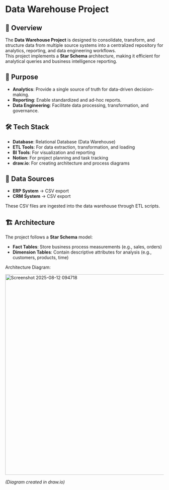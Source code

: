 # Data Warehouse Project

## 📌 Overview
The **Data Warehouse Project** is designed to consolidate, transform, and structure data from multiple source systems into a centralized repository for analytics, reporting, and data engineering workflows.  
This project implements a **Star Schema** architecture, making it efficient for analytical queries and business intelligence reporting.

## 🎯 Purpose
- **Analytics**: Provide a single source of truth for data-driven decision-making.
- **Reporting**: Enable standardized and ad-hoc reports.
- **Data Engineering**: Facilitate data processing, transformation, and governance.

## 🛠 Tech Stack
- **Database**: Relational Database (Data Warehouse)
- **ETL Tools**: For data extraction, transformation, and loading
- **BI Tools**: For visualization and reporting
- **Notion**: For project planning and task tracking
- **draw.io**: For creating architecture and process diagrams

## 📂 Data Sources
- **ERP System** → CSV export  
- **CRM System** → CSV export  

These CSV files are ingested into the data warehouse through ETL scripts.

## 🏗 Architecture
The project follows a **Star Schema** model:
- **Fact Tables**: Store business process measurements (e.g., sales, orders)
- **Dimension Tables**: Contain descriptive attributes for analysis (e.g., customers, products, time)

Architecture Diagram:  


<img width="923" height="638" alt="Screenshot 2025-08-12 094718" src="https://github.com/user-attachments/assets/f68b2513-b057-4633-ac91-c7db5adb891f" />


*(Diagram created in draw.io)*

